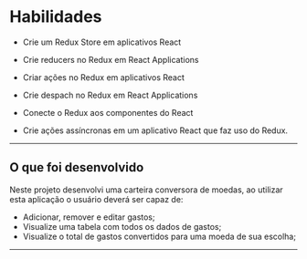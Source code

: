 # Habilidades

* Crie um Redux Store em aplicativos React

* Crie reducers no Redux em React Applications

* Criar ações no Redux em aplicativos React

* Crie despach no Redux em React Applications

* Conecte o Redux aos componentes do React

* Crie ações assíncronas em um aplicativo React que faz uso do Redux.

---

## O que foi desenvolvido

Neste projeto desenvolvi uma carteira conversora de moedas, ao utilizar esta aplicação o usuário deverá ser capaz de:
- Adicionar, remover e editar gastos;
- Visualize uma tabela com todos os dados de gastos;
- Visualize o total de gastos convertidos para uma moeda de sua escolha;

---
